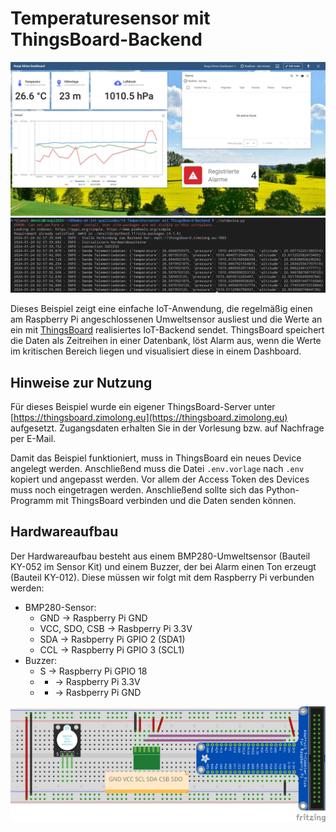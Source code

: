 Temperaturesensor mit ThingsBoard-Backend
=========================================

![Screenshot vom ThingsBoard-Dashboard](screenshot-dashboard.png)
![Screenshot vom Raspberry Pi](screenshot-raspi.png)

Dieses Beispiel zeigt eine einfache IoT-Anwendung, die regelmäßig einen am Raspberry Pi
angeschlossenen Umweltsensor ausliest und die Werte an ein mit [ThingsBoard](https://thingsboard.io)
realisiertes IoT-Backend sendet. ThingsBoard speichert die Daten als Zeitreihen in einer
Datenbank, löst Alarm aus, wenn die Werte im kritischen Bereich liegen und visualisiert
diese in einem Dashboard.

Hinweise zur Nutzung
-------------------

Für dieses Beispiel wurde ein eigener ThingsBoard-Server unter [https://thingsboard.zimolong.eu](https://thingsboard.zimolong.eu)
aufgesetzt. Zugangsdaten erhalten Sie in der Vorlesung bzw. auf Nachfrage per E-Mail.

Damit das Beispiel funktioniert, muss in ThingsBoard ein neues Device angelegt werden.
Anschließend muss die Datei `.env.vorlage` nach `.env` kopiert und angepasst werden.
Vor allem der Access Token des Devices muss noch eingetragen werden. Anschließend sollte
sich das Python-Programm mit ThingsBoard verbinden und die Daten senden können.

Hardwareaufbau
--------------

Der Hardwareaufbau besteht aus einem BMP280-Umweltsensor (Bauteil KY-052 im Sensor Kit)
und einem Buzzer, der bei Alarm einen Ton erzeugt (Bauteil KY-012). Diese müssen wir folgt
mit dem Raspberry Pi verbunden werden:

 * BMP280-Sensor:
    * GND → Raspberry Pi GND
    * VCC, SDO, CSB → Rasbperry Pi 3.3V
    * SDA → Rasbperry Pi GPIO 2 (SDA1)
    * CCL → Raspberry Pi GPIO 3 (SCL1)
 * Buzzer:
    * S → Raspberry Pi GPIO 18
    * + → Raspberry Pi 3.3V
    * - → Rasbperry Pi GND

![Hardwareaufbau](Hardware/hardwareaufbau_bb.png)
